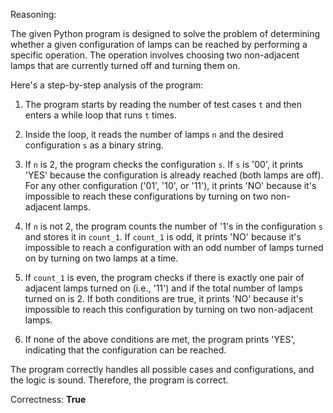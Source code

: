 Reasoning:

The given Python program is designed to solve the problem of determining whether a given configuration of lamps can be reached by performing a specific operation. The operation involves choosing two non-adjacent lamps that are currently turned off and turning them on.

Here's a step-by-step analysis of the program:

1. The program starts by reading the number of test cases `t` and then enters a while loop that runs `t` times.

2. Inside the loop, it reads the number of lamps `n` and the desired configuration `s` as a binary string.

3. If `n` is 2, the program checks the configuration `s`. If `s` is '00', it prints 'YES' because the configuration is already reached (both lamps are off). For any other configuration ('01', '10', or '11'), it prints 'NO' because it's impossible to reach these configurations by turning on two non-adjacent lamps.

4. If `n` is not 2, the program counts the number of '1's in the configuration `s` and stores it in `count_1`. If `count_1` is odd, it prints 'NO' because it's impossible to reach a configuration with an odd number of lamps turned on by turning on two lamps at a time.

5. If `count_1` is even, the program checks if there is exactly one pair of adjacent lamps turned on (i.e., '11') and if the total number of lamps turned on is 2. If both conditions are true, it prints 'NO' because it's impossible to reach this configuration by turning on two non-adjacent lamps.

6. If none of the above conditions are met, the program prints 'YES', indicating that the configuration can be reached.

The program correctly handles all possible cases and configurations, and the logic is sound. Therefore, the program is correct.

Correctness: **True**